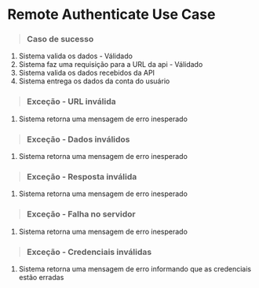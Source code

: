 # Remote Authenticate Use Case

> ### Caso de sucesso

1. Sistema valida os dados - Válidado
2. Sistema faz uma requisição para a URL da api - Válidado
3. Sistema valida os dados recebidos da API
4. Sistema entrega os dados da conta do usuário

> ### Exceção - URL inválida

1. Sistema retorna uma mensagem de erro inesperado

> ### Exceção - Dados inválidos

1. Sistema retorna uma mensagem de erro inesperado

> ### Exceção - Resposta inválida

1. Sistema retorna uma mensagem de erro inesperado

> ### Exceção - Falha no servidor

1. Sistema retorna uma mensagem de erro inesperado

> ### Exceção - Credenciais inválidas

1. Sistema retorna uma mensagem de erro informando que as credenciais estão erradas
